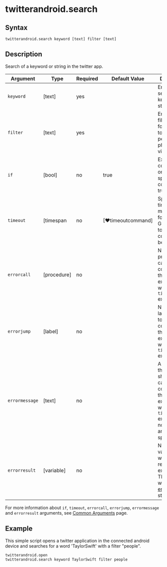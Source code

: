 ﻿# twitterandroid.search

## Syntax

```G1ANT
twitterandroid.search keyword [text] filter [text] 
```

## Description

Search of a keyword or string in the twitter app.

| Argument         | Type       | Required | Default Value                                               | Description |
| ---------------- | ---------- | -------- | ----------------------------------------------------------- | ----------- |
| `keyword`        | [text]     | yes      |                                                             | Enter the search keyword or string. |
| `filter`         | [text]     | yes      |                                                             | Enter the filter from the following: top, latest, people, photos, videos |
| `if`             | [bool]     | no       | true                                                        | Executes the command only if a specified condition is true   |
| `timeout`        | [timespan  | no       | [♥timeoutcommand]                                           | Specifies time in milliseconds for G1ANT.Robot to wait for the command to be executed |
| `errorcall`      | [procedure]| no       |                                                             | Name of a procedure to call when the command throws an exception or when a given `timeout` expires |
| `errorjump`      | [label]    | no       |                                                             | Name of the label to jump to when the command throws an exception or when a given `timeout` expires |
| `errormessage`   | [text]     | no       |                                                             | A message that will be shown in case the command throws an exception or when a given `timeout` expires, and no `errorjump` argument is specified |
| `errorresult`    | [variable] | no       |                                                             | Name of a variable that will store the returned exception. The variable will be of [error](https://manual.g1ant.com/link/G1ANT.Language/G1ANT.Language/Structures/ErrorStructure.md) structure  |

For more information about `if`, `timeout`, `errorcall`, `errorjump`, `errormessage` and `errorresult` arguments, see [Common Arguments](https://manual.g1ant.com/link/G1ANT.Manual/appendices/common-arguments.md) page.

## Example

This simple script opens a twitter application in the connected android device and searches for a word 'TaylorSwift' with a filter "people".

```G1ANT
twitterandroid.open
twitterandroid.search keyword TaylorSwift filter people

```
